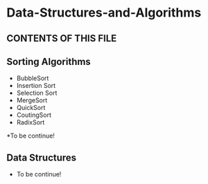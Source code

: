 # Data-Structures-and-Algorithms

CONTENTS OF THIS FILE
---------------------

Sorting Algorithms
---------------------
* BubbleSort
* Insertion Sort
* Selection Sort
* MergeSort
* QuickSort 
* CoutingSort
* RadixSort

*To be continue!



Data Structures
---------------------
* To be continue!
